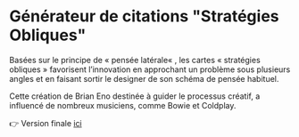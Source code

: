 # Générateur de citations "Stratégies Obliques"


Basées sur le principe de « pensée latérale« , les cartes « stratégies obliques » favorisent l’innovation en approchant un problème sous plusieurs angles et en faisant sortir le designer de son schéma de pensée habituel.

Cette création de Brian Eno destinée à guider le processus créatif, a influencé de nombreux musiciens, comme Bowie et Coldplay.


👉 Version finale [ici](https://clairedonut.github.io/strategies-obliques-vuejs/)
